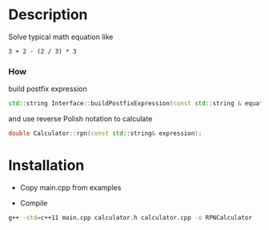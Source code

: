 # Description

Solve typical math equation like
 
```
3 + 2 - (2 / 3) * 3
```

### How

build postfix expression

```cpp
std::string Interface::buildPostfixExpression(const std::string & equation);
```
and use reverse Polish notation to calculate 

```cpp
double Calculator::rpn(const std::string& expression);
```

# Installation

- Copy main.cpp from examples

- Compile

```sh
g++ -std=c++11 main.cpp calculator.h calculator.cpp -o RPNCalculator
```
